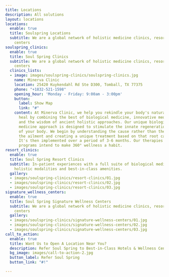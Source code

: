 ```yaml
---
title: Locations
description: All solutions
layout: locations
locations:
  enable: true
  title: Soulspring Locations
  subtitle: We are a global network of holistic medicine clinics, resorts and wellness
    centers
soulspring_clinics:
  enable: true
  title: Soul Spring Clinics
  subtitle: We are a global network of holistic medicine clinics, resorts and wellness
    centers
  clinics_lists:
  - image: images/soulspring-clinics/soulspring-clinics.jpg
    name: Minerva Clinic
    location: 25420 Kuykendahl Rd Ste D300, Tomball, TX 77375
    phone: "+1832-521-1598"
    opening_hour: 'Monday - Friday: 9:00am - 3:00pm'
    button:
      label: Show Map
      link: "#"
    content: At Minerva Clinic, we help you rekindle your body's natural power to
      heal by combining the best of biological medicine, innovative medical technologies,
      and the wisdom of ancient holistic approaches. Our unique biological and functional
      medicine approach is designed to stimulate the innate regeneration abilities
      of your body. We begin by understanding the cause rather than the symptoms of
      the ailment and creating a unique treatment based on that root cause analysis.
      It's then implemented over a period of 3-6 months. Our therapies and wellness
      programs intend to make 360° wellness a habit.
resort_clinics:
  enable: true
  title: Soul Spring Resort Clinics
  subtitle: In-patient experiences with a full suite of biological medicine therapies,
    holistic modalities and best-in-class amenities.
  gallery:
  - images/soulspring-clinics/resort-clinics/01.jpg
  - images/soulspring-clinics/resort-clinics/02.jpg
  - images/soulspring-clinics/resort-clinics/03.jpg
signature_wellness_centers:
  enable: true
  title: Soul Spring Signature Wellness Centers
  subtitle: We are a global network of holistic medicine clinics, resorts and wellness
    centers
  gallery:
  - images/soulspring-clinics/signature-wellness-centers/01.jpg
  - images/soulspring-clinics/signature-wellness-centers/02.jpg
  - images/soulspring-clinics/signature-wellness-centers/03.jpg
call_to_action:
  enable: true
  title: Want Us to Open A Location Near You?
  description: Refer Soul Spring to Best-in-Class Hotels & Wellness Centers
  bg_image: images/call-to-action-2.jpg
  button_label: Refer Soul Spring
  button_link: "#!"

---
```

